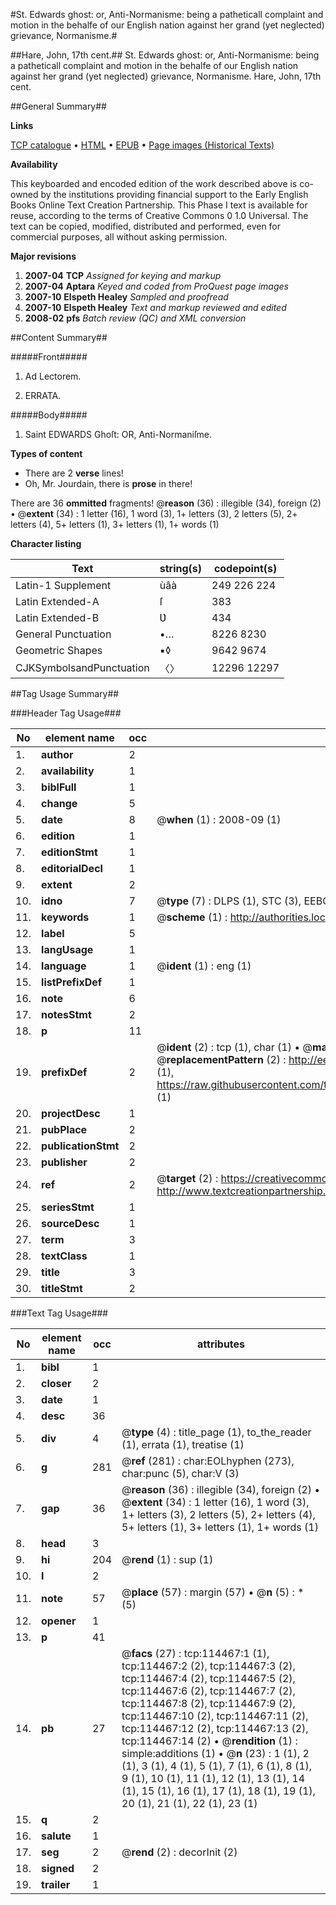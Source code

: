 #St. Edwards ghost: or, Anti-Normanisme: being a patheticall complaint and motion in the behalfe of our English nation against her grand (yet neglected) grievance, Normanisme.#

##Hare, John, 17th cent.##
St. Edwards ghost: or, Anti-Normanisme: being a patheticall complaint and motion in the behalfe of our English nation against her grand (yet neglected) grievance, Normanisme.
Hare, John, 17th cent.

##General Summary##

**Links**

[TCP catalogue](http://www.ota.ox.ac.uk/tcp/)  • 
[HTML](http://tei.it.ox.ac.uk/tcp/Texts-HTML/free/A87/A87109.html)  • 
[EPUB](http://tei.it.ox.ac.uk/tcp/Texts-EPUB/free/A87/A87109.epub) • 
[Page images (Historical Texts)](https://data.historicaltexts.jisc.ac.uk/view?pubId=eebo-99862313e&pageId=eebo-99862313e-114467-1)

**Availability**

This keyboarded and encoded edition of the
	       work described above is co-owned by the institutions
	       providing financial support to the Early English Books
	       Online Text Creation Partnership. This Phase I text is
	       available for reuse, according to the terms of Creative
	       Commons 0 1.0 Universal. The text can be copied,
	       modified, distributed and performed, even for
	       commercial purposes, all without asking permission.

**Major revisions**

1. __2007-04__ __TCP__ *Assigned for keying and markup*
1. __2007-04__ __Aptara__ *Keyed and coded from ProQuest page images*
1. __2007-10__ __Elspeth Healey__ *Sampled and proofread*
1. __2007-10__ __Elspeth Healey__ *Text and markup reviewed and edited*
1. __2008-02__ __pfs__ *Batch review (QC) and XML conversion*

##Content Summary##

#####Front#####

1. Ad Lectorem.

1. ERRATA.

#####Body#####

1. Saint EDWARDS Ghoſt:
OR,
Anti-Normaniſme.

**Types of content**

  * There are 2 **verse** lines!
  * Oh, Mr. Jourdain, there is **prose** in there!

There are 36 **ommitted** fragments! 
 @__reason__ (36) : illegible (34), foreign (2)  •  @__extent__ (34) : 1 letter (16), 1 word (3), 1+ letters (3), 2 letters (5), 2+ letters (4), 5+ letters (1), 3+ letters (1), 1+ words (1)

**Character listing**


|Text|string(s)|codepoint(s)|
|---|---|---|
|Latin-1 Supplement|ùâà|249 226 224|
|Latin Extended-A|ſ|383|
|Latin Extended-B|Ʋ|434|
|General Punctuation|•…|8226 8230|
|Geometric Shapes|▪◊|9642 9674|
|CJKSymbolsandPunctuation|〈〉|12296 12297|

##Tag Usage Summary##

###Header Tag Usage###

|No|element name|occ|attributes|
|---|---|---|---|
|1.|__author__|2||
|2.|__availability__|1||
|3.|__biblFull__|1||
|4.|__change__|5||
|5.|__date__|8| @__when__ (1) : 2008-09 (1)|
|6.|__edition__|1||
|7.|__editionStmt__|1||
|8.|__editorialDecl__|1||
|9.|__extent__|2||
|10.|__idno__|7| @__type__ (7) : DLPS (1), STC (3), EEBO-CITATION (1), PROQUEST (1), VID (1)|
|11.|__keywords__|1| @__scheme__ (1) : http://authorities.loc.gov/ (1)|
|12.|__label__|5||
|13.|__langUsage__|1||
|14.|__language__|1| @__ident__ (1) : eng (1)|
|15.|__listPrefixDef__|1||
|16.|__note__|6||
|17.|__notesStmt__|2||
|18.|__p__|11||
|19.|__prefixDef__|2| @__ident__ (2) : tcp (1), char (1)  •  @__matchPattern__ (2) : ([0-9\-]+):([0-9IVX]+) (1), (.+) (1)  •  @__replacementPattern__ (2) : http://eebo.chadwyck.com/downloadtiff?vid=$1&page=$2 (1), https://raw.githubusercontent.com/textcreationpartnership/Texts/master/tcpchars.xml#$1 (1)|
|20.|__projectDesc__|1||
|21.|__pubPlace__|2||
|22.|__publicationStmt__|2||
|23.|__publisher__|2||
|24.|__ref__|2| @__target__ (2) : https://creativecommons.org/publicdomain/zero/1.0/ (1), http://www.textcreationpartnership.org/docs/. (1)|
|25.|__seriesStmt__|1||
|26.|__sourceDesc__|1||
|27.|__term__|3||
|28.|__textClass__|1||
|29.|__title__|3||
|30.|__titleStmt__|2||


###Text Tag Usage###

|No|element name|occ|attributes|
|---|---|---|---|
|1.|__bibl__|1||
|2.|__closer__|2||
|3.|__date__|1||
|4.|__desc__|36||
|5.|__div__|4| @__type__ (4) : title_page (1), to_the_reader (1), errata (1), treatise (1)|
|6.|__g__|281| @__ref__ (281) : char:EOLhyphen (273), char:punc (5), char:V (3)|
|7.|__gap__|36| @__reason__ (36) : illegible (34), foreign (2)  •  @__extent__ (34) : 1 letter (16), 1 word (3), 1+ letters (3), 2 letters (5), 2+ letters (4), 5+ letters (1), 3+ letters (1), 1+ words (1)|
|8.|__head__|3||
|9.|__hi__|204| @__rend__ (1) : sup (1)|
|10.|__l__|2||
|11.|__note__|57| @__place__ (57) : margin (57)  •  @__n__ (5) : * (5)|
|12.|__opener__|1||
|13.|__p__|41||
|14.|__pb__|27| @__facs__ (27) : tcp:114467:1 (1), tcp:114467:2 (2), tcp:114467:3 (2), tcp:114467:4 (2), tcp:114467:5 (2), tcp:114467:6 (2), tcp:114467:7 (2), tcp:114467:8 (2), tcp:114467:9 (2), tcp:114467:10 (2), tcp:114467:11 (2), tcp:114467:12 (2), tcp:114467:13 (2), tcp:114467:14 (2)  •  @__rendition__ (1) : simple:additions (1)  •  @__n__ (23) : 1 (1), 2 (1), 3 (1), 4 (1), 5 (1), 7 (1), 6 (1), 8 (1), 9 (1), 10 (1), 11 (1), 12 (1), 13 (1), 14 (1), 15 (1), 16 (1), 17 (1), 18 (1), 19 (1), 20 (1), 21 (1), 22 (1), 23 (1)|
|15.|__q__|2||
|16.|__salute__|1||
|17.|__seg__|2| @__rend__ (2) : decorInit (2)|
|18.|__signed__|2||
|19.|__trailer__|1||
